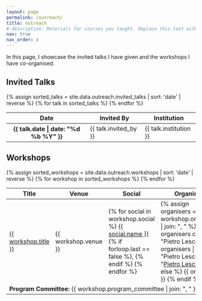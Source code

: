 ```yaml
---
layout: page
permalink: /outreach/
title: outreach
# description: Materials for courses you taught. Replace this text with your description.
nav: true
nav_order: 4
---
```


In this page, I showcase the invited talks I have given and the workshops I have co-organised.


<!-- reads from _data/outreach.yml -->

## Invited Talks
<table class="table table-hover table-sm">
    <colgroup>
        <col style="width: auto;">
        <col style="width: auto;">
        <col style="width: auto;">
    </colgroup>
    <thead>
        <tr>
            <th scope="col">Date</th>
            <th scope="col">Invited By</th>
            <th scope="col">Institution</th>
        </tr>
    </thead>
    <tbody>
        {% assign sorted_talks = site.data.outreach.invited_talks | sort: 'date' | reverse %}
        {% for talk in sorted_talks %}
        <tr>
            <th scope="row">{{ talk.date | date: "%d %b %Y" }}</th>
            <td>{{ talk.invited_by }}</td>
            <td>{{ talk.institution }}</td>
        </tr>
        {% endfor %}
    </tbody>
</table>


## Workshops

<table class="table table-hover table-sm">
    <colgroup>
        <!-- <col style="width: auto;"> -->
        <col style="width: auto;">
        <col style="width: auto;">
        <col style="width: auto;">
        <col style="width: auto;">
    </colgroup>
    <thead>
        <tr>
            <!-- <th scope="col">Date</th> -->
            <th scope="col">Title</th>
            <th scope="col">Venue</th>
            <th scope="col">Social</th>
            <th scope="col">Organisers</th>
        </tr>
    </thead>
    <tbody>
        {% assign sorted_workshops = site.data.outreach.workshops | sort: 'date' | reverse %}
        {% for workshop in sorted_workshops %}
        <tr>
            <!-- <th scope="row">{{ workshop.date | date: "%d %b %Y" }}</th> -->
            <td><a href="{{ workshop.url }}">{{ workshop.title }}</a></td>    <td>{{ workshop.venue }}</td>
            <td>
                {% for social in workshop.social %}
                    <a href="{{ social.url }}">{{ social.name }}</a>{% if forloop.last == false %}, {% endif %}
                {% endfor %}
            </td>
            <td>
                {% assign organisers = workshop.organisers | join: ", " %}
                {% if organisers contains "Pietro Lesci" %}
                    {{ organisers | replace: "Pietro Lesci", "<u>Pietro Lesci</u>" }}
                {% else %}
                    {{ organisers }}
                {% endif %}
            </td>    </tr>
        <tr>
            <td colspan="6"><strong>Program Committee:</strong> {{ workshop.program_committee | join: ", " }}</td>
        </tr>
        {% endfor %}
    </tbody>
</table>